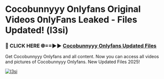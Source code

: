 # Cocobunnyyy Onlyfans Original Videos 0nlyFans Leaked - Files Updated! (l3si)

<h3>🔴 CLICK HERE 🌐==►► <a href="https://tinyurl.com/ehrbuxhb" rel="nofollow">Cocobunnyyy Onlyfans Updated Files</a></h3>

Get Cocobunnyyy Onlyfans and all content. Now you can access all videos and pictures of Cocobunnyyy Onlyfans. New Updated Files 2025!

[![l3si](https://i.imgur.com/lVYEuWS.gif)](https://tinyurl.com/ehrbuxhb)
